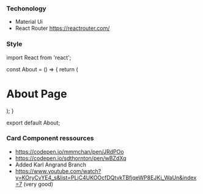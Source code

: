 ### Techonology

- Material Ui
- React Router https://reactrouter.com/

### Style

import React from 'react';

const About = () => {
return (

<div className='About__name'>
<h1>About Page</h1>
</div>
);
}

export default About;

### Card Component ressources

- https://codepen.io/mmmchan/pen/JRdPOo
- https://codepen.io/sdthornton/pen/wBZdXq
- Added Karl Angrand Branch
- https://www.youtube.com/watch?v=KOryCvYE4_s&list=PLjC4UKOOcfDQtvkTBfjqeWP8EJKi_WaUn&index=7 (very good)